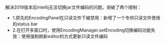 解决2019版本后intellij无法切换jar文件编码的问题。突破了两个限制：

- 1.原先的EncodingPanel在只读文件下被禁用：新增了一个专供只读文件使用的status bar
- 2.在打开多窗口时，使用EncodingManager.setEncoding切换编码功能失效：使用强制刷新editor的方式更新只读文件编码